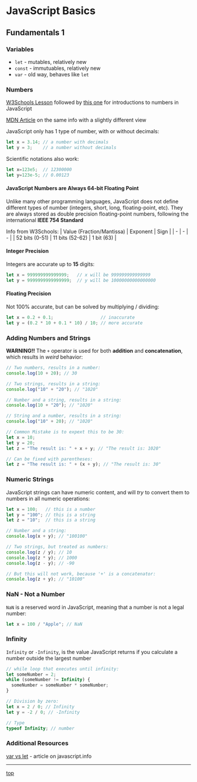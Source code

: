 # JavaScript Basics
## Fundamentals 1

### Variables
- `let` - mutables, relatively new
- `const` - immutuables, relatively new
- `var` - old way, behaves like `let`

### Numbers 
[W3Schools Lesson](https://www.w3schools.com/js/js_arithmetic.asp) followed by 
[this one](https://www.w3schools.com/js/js_numbers.asp) for introductions to numbers in 
JavaScript

[MDN Article](https://developer.mozilla.org/en-US/docs/Learn/JavaScript/First_steps/Math) on
the same info with a slightly different view

JavaScript only has 1 type of number, with or without decimals:
```javascript
let x = 3.14; // a number with decimals
let y = 3;    // a number without decimals
```

Scientific notations also work:
```javascript
let x=123e5;  // 12300000
let y=123e-5; // 0.00123
```

#### JavaScript Numbers are Always 64-bit Floating Point
Unlike many other programming languages, JavaScript does not define different types of 
number (integers, short, long, floating-point, etc). They are always stored as double 
precision floating-point numbers, following the international **IEEE 754 Standard**

Info from W3Schools:
| Value (Fraction/Mantissa) | Exponent | Sign |
| - | - | - |
| 52 bits (0-51) | 11 bits (52-62) | 1 bit (63) |

#### Integer Precision
Integers are accurate up to **15** digits:
```javascript
let x = 999999999999999;   // x will be 999999999999999
let y = 9999999999999999;  // y will be 10000000000000000
```

#### Floating Precision 
Not 100% accurate, but can be solved by multiplying / dividing:
```javascript
let x = 0.2 + 0.1;                  // inaccurate
let y = (0.2 * 10 + 0.1 * 10) / 10; // more accurate
```

### Adding Numbers and Strings
**WARNING!!** The `+` operator is used for both **addition** and **concatenation**, which 
results in *weird* behavior:
```javascript
// Two numbers, results in a number:
console.log(10 + 20); // 30

// Two strings, results in a string:
console.log("10" + "20"); // "1020"

// Number and a string, results in a string:
console.log(10 + "20"); // "1020"

// String and a number, results in a string:
console.log("10" + 20); // "1020"
```

```javascript
// Common Mistake is to expext this to be 30:
let x = 10;
let y = 20;
let z = "The result is: " + x + y; // "The result is: 1020"

// Can be fixed with parentheses:
let z = "The result is: " + (x + y); // "The result is: 30"
```

### Numeric Strings
JavaScript strings can have numeric content, and will *try* to convert them to numbers in 
all numeric operations:
```javascript
let x = 100;   // this is a number
let y = "100"; // this is a string
let z = "10";  // this is a string

// Number and a string:
console.log(x + y); // "100100"

// Two strings, but treated as numbers:
console.log(z / y); // 10
console.log(z * y); // 1000
console.log(z - y); // -90

// But this will not work, because '+' is a concatenator:
console.log(z + y); // "10100"
```

### NaN - Not a Number
`NaN` is a reserved word in JavaScript, meaning that a number is not a legal number:
```javascript
let x = 100 / "Apple"; // NaN
```

### Infinity
`Infinity` or `-Infinity`, is the value JavaScript returns if you calculate a number 
outside the largest number
```javascript
// while loop that executes until infinity:
let someNumber = 2;
while (someNumber != Infinity) {
  someNumber = someNumber * someNumber;
}

// Division by zero:
let x = 2 / 0; // Infinity
let y = -2 / 0; // -Infinity

// Type 
typeof Infinity; // number
```

### Additional Resources
[var vs let](https://javascript.info/var) - article on javascript.info

---
[top](#)
